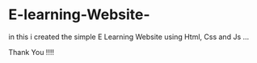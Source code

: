 # E-learning-Website-


in this i created the simple E Learning Website using Html, Css and Js ...

Thank You !!!!
